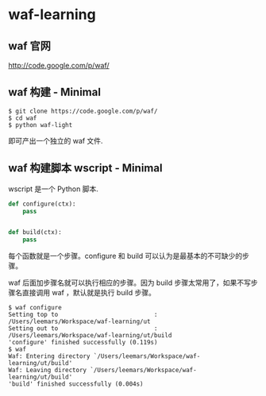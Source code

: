 waf-learning
============

## waf 官网

http://code.google.com/p/waf/

## waf 构建 - Minimal
 
```
$ git clone https://code.google.com/p/waf/
$ cd waf
$ python waf-light
```

即可产出一个独立的 waf 文件.

## waf 构建脚本 wscript - Minimal

wscript 是一个 Python 脚本.

```python
def configure(ctx):
    pass


def build(ctx):
    pass
```

每个函数就是一个步骤。configure 和 build 可以认为是最基本的不可缺少的步骤。

waf 后面加步骤名就可以执行相应的步骤。因为 build 步骤太常用了，如果不写步骤名直接调用 waf ，默认就是执行 build 步骤。

```
$ waf configure
Setting top to                           : /Users/leemars/Workspace/waf-learning/ut 
Setting out to                           : /Users/leemars/Workspace/waf-learning/ut/build 
'configure' finished successfully (0.119s)
$ waf
Waf: Entering directory `/Users/leemars/Workspace/waf-learning/ut/build'
Waf: Leaving directory `/Users/leemars/Workspace/waf-learning/ut/build'
'build' finished successfully (0.004s)
```